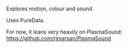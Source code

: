 Explores motion, colour and sound.

Uses PureData.

For now, it leans very heavily on PlasmaSound: https://github.com/rjmarsan/PlasmaSound 
